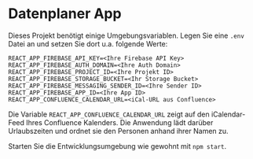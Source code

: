 # Datenplaner App

Dieses Projekt benötigt einige Umgebungsvariablen. Legen Sie eine `.env` Datei an und setzen Sie dort u.a. folgende Werte:

```
REACT_APP_FIREBASE_API_KEY=<Ihre Firebase API Key>
REACT_APP_FIREBASE_AUTH_DOMAIN=<Ihre Auth Domain>
REACT_APP_FIREBASE_PROJECT_ID=<Ihre Projekt ID>
REACT_APP_FIREBASE_STORAGE_BUCKET=<Ihr Storage Bucket>
REACT_APP_FIREBASE_MESSAGING_SENDER_ID=<Ihre Sender ID>
REACT_APP_FIREBASE_APP_ID=<Ihre App ID>
REACT_APP_CONFLUENCE_CALENDAR_URL=<iCal-URL aus Confluence>
```

Die Variable `REACT_APP_CONFLUENCE_CALENDAR_URL` zeigt auf den iCalendar-Feed Ihres Confluence Kalenders. Die Anwendung lädt darüber Urlaubszeiten und ordnet sie den Personen anhand ihrer Namen zu.

Starten Sie die Entwicklungsumgebung wie gewohnt mit `npm start`.
